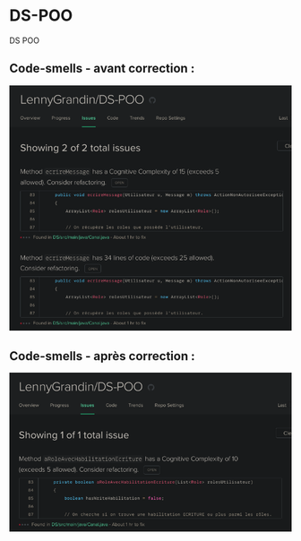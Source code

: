 # DS-POO
DS POO
## Code-smells - avant correction :
![code-smells-before](Code_smells.png)

## Code-smells - après correction :
![code-smells-before](Code_smells_after.png)
